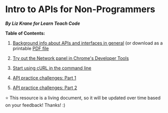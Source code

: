 # Intro to APIs for Non-Programmers

***By Liz Krane for Learn Teach Code***

**Table of Contents:**

  1. [Background info about APIs and interfaces in general](https://github.com/misja/intro-apis-workshop/blob/main/apis-background.md) (or download as a printable [PDF file](https://github.com/LearningNerd/intro-apis-workshop/raw/master/Intro%20to%20APIs.pdf)

  2. [Try out the Network panel in Chrome's Developer Tools](https://github.com/misja/intro-apis-workshop/blob/main/network-tab.md)

  3. [Start using cURL in the command line](https://github.com/misja/intro-apis-workshop/blob/main/curl-intro.md)

  4. [API practice challenges: Part 1](https://github.com/misja/intro-apis-workshop/blob/main/api-challenges-1.md)

  5. [API practice challenges: Part 2](https://github.com/misja/intro-apis-workshop/blob/main/api-challenges-2.md)

:star: This resource is a living document, so it will be updated over time based on your feedback! Thanks! :)
